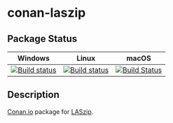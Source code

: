 # conan-laszip

## Package Status

| Windows | Linux | macOS |
|:-------:|:-----:|:-----:|
|[![Build status](https://ci.appveyor.com/api/projects/status/uuv2mcgsrwqbcyht/branch/testing%2F3.4.3?svg=true)](https://ci.appveyor.com/project/SpaceIm/conan-laszip)|[![Build status](https://github.com/SpaceIm/conan-laszip/workflows/.github/workflows/conan.yml/badge.svg?branch=testing%2F3.4.3)](https://github.com/SpaceIm/conan-laszip/actions?query=branch%3Atesting%2F3.4.3)|[![Build Status](https://travis-ci.com/SpaceIm/conan-laszip.svg?branch=testing%2F3.4.3)](https://travis-ci.com/SpaceIm/conan-laszip)|

## Description

[Conan.io](https://conan.io) package for [LASzip](https://laszip.org/).
